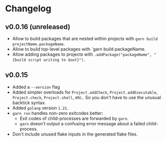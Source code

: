 # Changelog

## v0.0.16 (unreleased)

- Allow to build packages that are nested within projects with `garn build projectName.packageName`.
- Allow to build top-level packages with `garn build packageName.
- Allow adding packages to projects with `.addPackage("packageName", "{build script writing to $out}")`.

## v0.0.15

- Added a `--version` flag
- Added simpler overloads for `Project.addCheck`, `Project.addExecutable`,
  `Project.check`, `Project.shell`, etc.. So you don't have to use the unusual
  backtick syntax.
- Added `golang` version `1.21`.
- `garn run` handles non-zero exitcodes better:
  - Exit codes of child-processes are forwarded by `garn`.
  - `garn` doesn't output a confusing error message about a failed child-process.
- Don't include unused flake inputs in the generated flake files.
